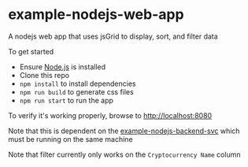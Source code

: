 # example-nodejs-web-app
A nodejs web app that uses jsGrid to display, sort, and filter data

To get started
- Ensure [Node.js](https://nodejs.org/en/download/) is installed
- Clone this repo
- `npm install` to install dependencies
- `npm run build` to generate css files
- `npm run start` to run the app

To verify it's working properly, browse to [http://localhost:8080](http://localhost:8080)

Note that this is dependent on the [example-nodejs-backend-svc](https://github.com/kcolso/example-nodejs-backend-svc) which must be running on the same machine

Note that filter currently only works on the `Cryptocurrency Name` column
